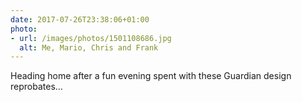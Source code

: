 ```yaml
---
date: 2017-07-26T23:38:06+01:00
photo:
- url: /images/photos/1501108686.jpg
  alt: Me, Mario, Chris and Frank
---
```

Heading home after a fun evening spent with these Guardian design reprobates…
